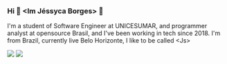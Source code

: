 ### <strong>Hi</strong> 👋 <Im Jéssyca Borges> 👾

I'm a student of Software Engineer at UNICESUMAR, and programmer analyst at opensource Brasil, and I've been working in tech since
2018. I'm from Brazil, currently live Belo Horizonte, I like to be called &lt;Js&gt;

[<img src="https://img.shields.io/badge/twitter-%231DA1F2.svg?&style=for-the-badge&logo=twitter&logoColor=white" />](https://twitter.com/weltonvaz)
[<img src="https://img.shields.io/badge/linkedin-%230077B5.svg?&style=for-the-badge&logo=linkedin&logoColor=white" />](https://www.linkedin.com/in/welton-vaz-de-souza-bb9502133/)
